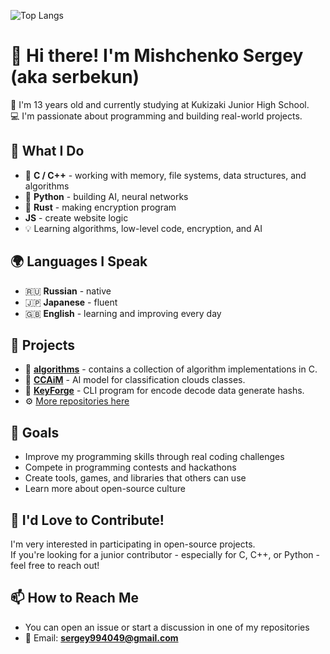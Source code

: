 ![Top Langs](https://github-readme-stats.vercel.app/api/top-langs/?username=serbekun&theme=transparent&hide=html,css,fortran,json1,jso&lang_count=50)

# 👋 Hi there! I'm Mishchenko Sergey (aka serbekun)

🎒 I'm 13 years old and currently studying at Kukizaki Junior High School.  
💻 I'm passionate about programming and building real-world projects.

## 🧠 What I Do

- 💾 **C / C++** - working with memory, file systems, data structures, and algorithms  
- 🐍 **Python** - building AI, neural networks
- 🦀 **Rust** - making encryption program 
- **JS** - create website logic
- 💡 Learning algorithms, low-level code, еncryption, and AI 

## 🌍 Languages I Speak

- 🇷🇺 **Russian** - native  
- 🇯🇵 **Japanese** - fluent  
- 🇬🇧 **English** - learning and improving every day  

## 🚀 Projects

- 📁 [**algorithms**](https://github.com/serbekun/algorithms) - contains a collection of algorithm implementations in C.
- 🧠 [**CCAiM**](https://github.com/serbekun/CCAiM) - AI model for classification clouds classes.
- 🔐 [**KeyForge**](https://github.com/serbekun/KeyForge) - CLI program for encode decode data generate hashs.
- ⚙️ [More repositories here](https://github.com/serbekun?tab=repositories)  

## 🌱 Goals

- Improve my programming skills through real coding challenges  
- Compete in programming contests and hackathons  
- Create tools, games, and libraries that others can use  
- Learn more about open-source culture  

## 🤝 I'd Love to Contribute!

I'm very interested in participating in open-source projects.  
If you're looking for a junior contributor - especially for C, C++, or Python - feel free to reach out!

## 📫 How to Reach Me

- You can open an issue or start a discussion in one of my repositories  
- 📧 Email: **sergey994049@gmail.com**
